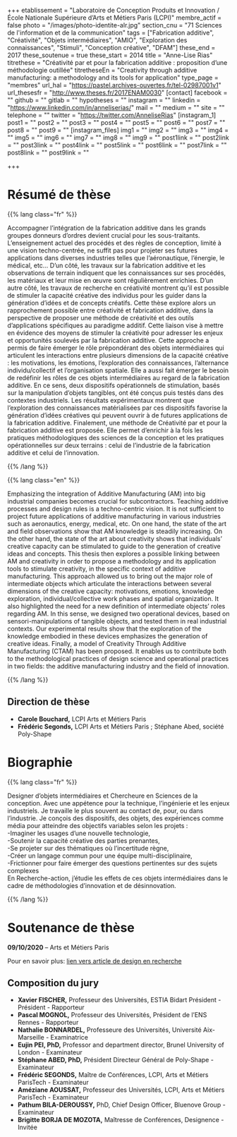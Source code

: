 +++
etablissement = "Laboratoire de Conception Produits et Innovation / École Nationale Supérieure d’Arts et Métiers Paris (LCPI)"
membre_actif = false
photo = "/images/photo-identite-alr.jpg"
section_cnu = "71 Sciences de l'information et de la communication"
tags = ["Fabrication additive", "Créativité", "Objets intermédiaires", "AMIO", "Exploration des connaissances", "Stimuli", "Conception créative", "DFAM"]
these_end = 2017
these_soutenue = true
these_start = 2014
title = "Anne-Lise Rias"
titrethese = "Créativité par et pour la fabrication additive : proposition d’une méthodologie outillée"
titretheseEn = "Creativity through additive manufacturing: a methodology and its tools for application"
type_page = "membres"
url_hal = "https://pastel.archives-ouvertes.fr/tel-02987001v1"
url_thesesfr = "http://www.theses.fr/2017ENAM0030"
[contact]
facebook = ""
github = ""
gitlab = ""
hypotheses = ""
instagram = ""
linkedin = "https://www.linkedin.com/in/anneliserias/"
mail = ""
medium = ""
site = ""
telephone = ""
twitter = "https://twitter.com/AnneliseRias"
[instagram_1]
post1 = ""
post2 = ""
post3 = ""
post4 = ""
post5 = ""
post6 = ""
post7 = ""
post8 = ""
post9 = ""
[instagram_files]
img1 = ""
img2 = ""
img3 = ""
img4 = ""
img5 = ""
img6 = ""
img7 = ""
img8 = ""
img9 = ""
post1link = ""
post2link = ""
post3link = ""
post4link = ""
post5link = ""
post6link = ""
post7link = ""
post8link = ""
post9link = ""

+++

<!-- Supprimer les parties non remplies (supprimer les blocks de lang s'il n'y a pas deux langues). Tu es libre d'ajouter ce que tu veux à cette partie -->

# Résumé de thèse

{{% lang class="fr" %}}

Accompagner l’intégration de la fabrication additive dans les grands groupes donneurs d’ordres devient crucial pour les sous-traitants. L’enseignement actuel des procédés et des règles de conception, limité à une vision techno-centrée, ne suffit pas pour projeter ses futures applications dans diverses industries telles que l’aéronautique, l’énergie, le médical, etc… D’un côté, les travaux sur la fabrication additive et les observations de terrain indiquent que les connaissances sur ses procédés, les matériaux et leur mise en œuvre sont régulièrement enrichies. D’un autre côté, les travaux de recherche en créativité montrent qu’il est possible de stimuler la capacité créative des individus pour les guider dans la génération d’idées et de concepts créatifs. Cette thèse explore alors un rapprochement possible entre créativité et fabrication additive, dans la perspective de proposer une méthode de créativité et des outils d’applications spécifiques au paradigme additif. Cette liaison vise à mettre en évidence des moyens de stimuler la créativité pour adresser les enjeux et opportunités soulevés par la fabrication additive. Cette approche a permis de faire émerger le rôle prépondérant des objets intermédiaires qui articulent les interactions entre plusieurs dimensions de la capacité créative : les motivations, les émotions, l’exploration des connaissances, l’alternance individu/collectif et l’organisation spatiale. Elle a aussi fait émerger le besoin de redéfinir les rôles de ces objets intermédiaires au regard de la fabrication additive. En ce sens, deux dispositifs opérationnels de stimulation, basés sur la manipulation d’objets tangibles, ont été conçus puis testés dans des contextes industriels. Les résultats expérimentaux montrent que l’exploration des connaissances matérialisées par ces dispositifs favorise la génération d’idées créatives qui peuvent ouvrir à de futures applications de la fabrication additive. Finalement, une méthode de Créativité par et pour la fabrication additive est proposée. Elle permet d’enrichir à la fois les pratiques méthodologiques des sciences de la conception et les pratiques opérationnelles sur deux terrains : celui de l’industrie de la fabrication additive et celui de l’innovation.

{{% /lang %}}

{{% lang class="en" %}}

Emphasizing the integration of Additive Manufacturing (AM) into big industrial companies becomes crucial for subcontractors. Teaching additive processes and design rules is a techno-centric vision. It is not sufficient to project future applications of additive manufacturing in various industries such as aeronautics, energy, medical, etc. On one hand, the state of the art and field observations show that AM knowledge is steadily increasing. On the other hand, the state of the art about creativity shows that individuals’ creative capacity can be stimulated to guide to the generation of creative ideas and concepts. This thesis then explores a possible linking between AM and creativity in order to propose a methodology and its application tools to stimulate creativity, in the specific context of additive manufacturing. This approach allowed us to bring out the major role of intermediate objects which articulate the interactions between several dimensions of the creative capacity: motivations, emotions, knowledge exploration, individual/collective work phases and spatial organization. It also highlighted the need for a new definition of intermediate objects’ roles regarding AM. In this sense, we designed two operational devices, based on sensori-manipulations of tangible objects, and tested them in real industrial contexts. Our experimental results show that the exploration of the knowledge embodied in these devices emphasizes the generation of creative ideas. Finally, a model of Creativity Through Additive Manufacturing (CTAM) has been proposed. It enables us to contribute both to the methodological practices of design science and operational practices in two fields: the additive manufacturing industry and the field of innovation.

{{% /lang %}}

## Direction de thèse

* **Carole Bouchard,** LCPI Arts et Métiers Paris
* **Frédéric Segonds,** LCPI Arts et Métiers Paris ; Stéphane Abed, société Poly-Shape

# Biographie

{{% lang class="fr" %}}

Designer d’objets intermédiaires et Chercheure en Sciences de la conception. Avec une appétence pour la technique, l’ingénierie et les enjeux industriels. Je travaille le plus souvent au contact de, pour, ou dans l’industrie. Je conçois des dispositifs, des objets, des expériences comme média pour atteindre des objectifs variables selon les projets :   
\-Imaginer les usages d’une nouvelle technologie,   
\-Soutenir la capacité créative des parties prenantes,  
\-Se projeter sur des thématiques où l’incertitude règne,   
\-Créer un langage commun pour une équipe multi-disciplinaire,   
\-Frictionner pour faire émerger des questions pertinentes sur des sujets complexes  
En Recherche-action, j’étudie les effets de ces objets intermédiaires dans le cadre de méthodologies d’innovation et de désinnovation.

{{% /lang %}}

# Soutenance de thèse

**09/10/2020** – Arts et Métiers Paris

Pour en savoir plus: [lien vers article de design en recherche]()

## Composition du jury

* **Xavier FISCHER,** Professeur des Universités, ESTIA Bidart Président -Président - Rapporteur
* **Pascal MOGNOL,** Professeur des Universités, Président de l’ENS Rennes - Rapporteur
* **Nathalie BONNARDEL,** Professeure des Universités, Université Aix-Marseille - Examinatrice
* **Eujin PEI, PhD,** Professor and department director, Brunel University of London - Examinateur
* **Stéphane ABED, PhD,** Président Directeur Général de Poly-Shape - Examinateur
* **Frédéric SEGONDS,** Maître de Conférences, LCPI, Arts et Métiers ParisTech - Examinateur
* **Améziane AOUSSAT,** Professeur des Universités, LCPI, Arts et Métiers ParisTech - Examinateur
* **Pathum BILA-DEROUSSY,** PhD, Chief Design Officer, Bluenove Group - Examinateur
* **Brigitte BORJA DE MOZOTA,** Maîtresse de Conférences, Designence - Invitée